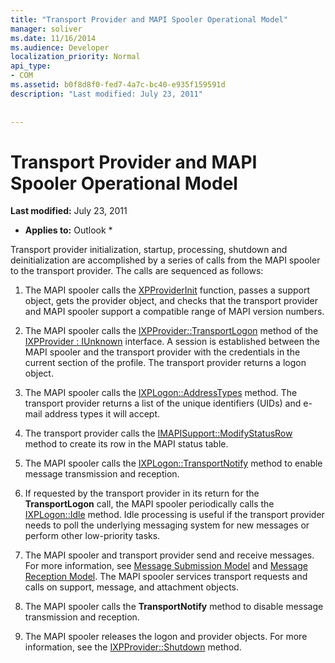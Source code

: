 ```yaml
---
title: "Transport Provider and MAPI Spooler Operational Model"
manager: soliver
ms.date: 11/16/2014
ms.audience: Developer
localization_priority: Normal
api_type:
- COM
ms.assetid: b0f8d8f0-fed7-4a7c-bc40-e935f159591d
description: "Last modified: July 23, 2011"
 
 
---
```


# Transport Provider and MAPI Spooler Operational Model

 **Last modified:** July 23, 2011 
  
 * **Applies to:** Outlook * 
  
Transport provider initialization, startup, processing, shutdown and deinitialization are accomplished by a series of calls from the MAPI spooler to the transport provider. The calls are sequenced as follows:
  
1. The MAPI spooler calls the [XPProviderInit](xpproviderinit.md) function, passes a support object, gets the provider object, and checks that the transport provider and MAPI spooler support a compatible range of MAPI version numbers. 
    
2. The MAPI spooler calls the [IXPProvider::TransportLogon](ixpprovider-transportlogon.md) method of the [IXPProvider : IUnknown](ixpprovideriunknown.md) interface. A session is established between the MAPI spooler and the transport provider with the credentials in the current section of the profile. The transport provider returns a logon object. 
    
3. The MAPI spooler calls the [IXPLogon::AddressTypes](ixplogon-addresstypes.md) method. The transport provider returns a list of the unique identifiers (UIDs) and e-mail address types it will accept. 
    
4. The transport provider calls the [IMAPISupport::ModifyStatusRow](imapisupport-modifystatusrow.md) method to create its row in the MAPI status table. 
    
5. The MAPI spooler calls the [IXPLogon::TransportNotify](ixplogon-transportnotify.md) method to enable message transmission and reception. 
    
6. If requested by the transport provider in its return for the **TransportLogon** call, the MAPI spooler periodically calls the [IXPLogon::Idle](ixplogon-idle.md) method. Idle processing is useful if the transport provider needs to poll the underlying messaging system for new messages or perform other low-priority tasks. 
    
7. The MAPI spooler and transport provider send and receive messages. For more information, see [Message Submission Model](message-submission-model.md) and [Message Reception Model](message-reception-model.md). The MAPI spooler services transport requests and calls on support, message, and attachment objects.
    
8. The MAPI spooler calls the **TransportNotify** method to disable message transmission and reception. 
    
9. The MAPI spooler releases the logon and provider objects. For more information, see the [IXPProvider::Shutdown](ixpprovider-shutdown.md) method. 
    

